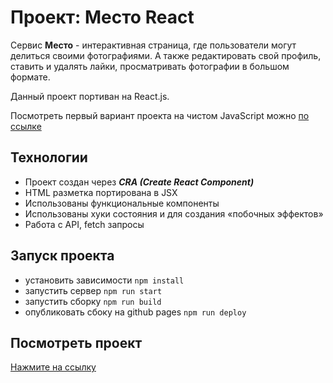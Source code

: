 # Проект: Место React

Сервис **Место** - интерактивная страница, где пользователи могут делиться своими фотографиями. А также редактировать свой профиль, ставить и удалять лайки, просматривать фотографии в большом формате.

Данный проект портиван на React.js.

Посмотреть первый вариант проекта на чистом JavaScript можно [по ссылке](https://github.com/SvetAlexa/mesto "https://github.com/SvetAlexa/mesto")


## Технологии

* Проект создан через ***CRA (Create React Component)***
* HTML разметка портирована в JSX
* Использованы функциональные компоненты
* Использованы хуки состояния и для создания «побочных эффектов»
* Работа с API, fetch запросы

## Запуск проекта
* установить зависимости ```npm install```
* запустить сервер ```npm run start```
* запустить сборку ```npm run build```
* опубликовать сбоку на github pages ```npm run deploy```

## Посмотреть проект

[Нажмите на ссылку](https://svetalexa.github.io/mesto-react/ "https://svetalexa.github.io/mesto-react/")
